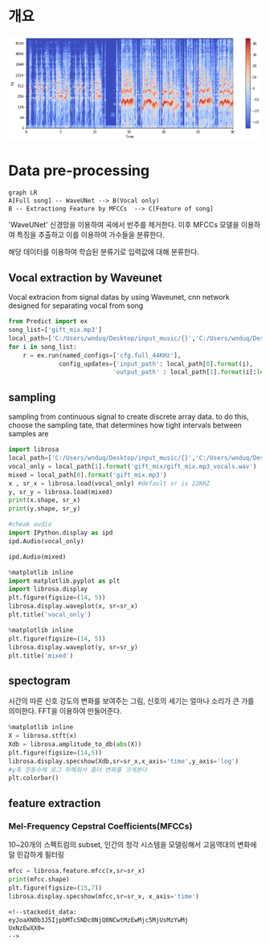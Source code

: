 # 개요
![enter image description here](output_11_1.png)

# Data pre-processing

```mermaid
graph LR
A[Full song] -- WaveUNet --> B(Vocal only)
B -- Extractiong Feature by MFCCs  --> C[Feature of song]
```


 'WaveUNet' 신경망을 이용하여 곡에서 반주를 제거한다. 이후 MFCCs 모델을 이용하여 특징을 추출하고 이를 이용하여 가수들을 분류한다.

 해당 데이터를 이용하여 학습된 분류기로 입력값에 대해 분류한다. 
## Vocal extraction by Waveunet
Vocal extracion from signal datas by using
Waveunet, cnn network designed for separating vocal from song

```python
from Predict import ex
song_list=['gift_mix.mp3']
local_path=['C:/Users/wnduq/Desktop/input_music/{}','C:/Users/wnduq/Desktop/output_music/{}']
for i in song_list:
    r = ex.run(named_configs=['cfg.full_44KHz'],
              config_updates={'input_path': local_path[0].format(i),
                             'output_path' : local_path[1].format(i[:len(i)-3])})
```

## sampling
sampling from continuous signal to create discrete array data. 
to
do this, choose the sampling tate, that determines how tight intervals between
samples are

```python
import librosa
local_path=['C:/Users/wnduq/Desktop/input_music/{}','C:/Users/wnduq/Desktop/output_music/{}']
vocal_only = local_path[1].format('gift_mix/gift_mix.mp3_vocals.wav')
mixed = local_path[0].format('gift_mix.mp3')
x , sr_x = librosa.load(vocal_only) #default sr is 22KHZ
y, sr_y = librosa.load(mixed)
print(x.shape, sr_x)
print(y.shape, sr_y)
```

```python
#cheak audio
import IPython.display as ipd
ipd.Audio(vocal_only)
```

```python
ipd.Audio(mixed)
```

```python
%matplotlib inline 
import matplotlib.pyplot as plt
import librosa.display
plt.figure(figsize=(14, 5))
librosa.display.waveplot(x, sr=sr_x)
plt.title('vocal_only')
```

```python
%matplotlib inline 
plt.figure(figsize=(14, 5))
librosa.display.waveplot(y, sr=sr_y)
plt.title('mixed')
```

## spectogram
시간의 따른 신호 강도의 변화를 보여주는 그림, 신호의 세기는 얼마나 소리가 큰 가를 의미한다.
FFT을 이용하여
만들어준다.

```python
%matplotlib inline
X = librosa.stft(x)
Xdb = librosa.amplitude_to_db(abs(X))
plt.figure(figsize=(14,5))
librosa.display.specshow(Xdb,sr=sr_x,x_axis='time',y_axis='log')
#y축 진동수에 로그 취해줘서 좀더 변화를 크게본다
plt.colorbar()
```

## feature extraction
### Mel-Frequency Cepstral Coefficients(MFCCs)
10~20개의
스펙트럼의 subset, 인간의 청각 시스템을 모델링해서 고음역대의 변화에 덜 민감하게 필터링

```python
mfcc = librosa.feature.mfcc(x,sr=sr_x)
print(mfcc.shape)
plt.figure(figsize=(15,7))
librosa.display.specshow(mfcc,sr=sr_x, x_axis='time')
```

```
<!--stackedit_data:
eyJoaXN0b3J5IjpbMTc5NDc0NjQ0NCwtMzEwMjc5MjUsMzYwMj
UxNzEwXX0=
-->